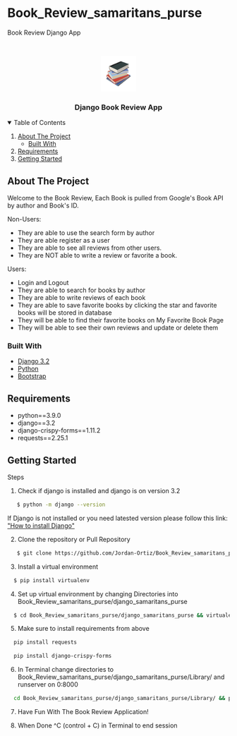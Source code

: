 # Book_Review_samaritans_purse
Book Review Django App


<!-- PROJECT LOGO -->
<br />
<p align="center">
  <a href="https://github.com/othneildrew/Best-README-Template">
    <img src="./django_samaritans_purse/Library/books/static/books/book_logo.png" alt="Logo" width="80" height="80">
  </a>

  <h3 align="center">Django Book Review App</h3>




<!-- TABLE OF CONTENTS -->
<details open="open">
  <summary>Table of Contents</summary>
  <ol>
    <li>
      <a href="#about-the-project">About The Project</a>
      <ul>
        <li><a href="#built-with">Built With</a></li>
      </ul>
    </li>
    <li><a href="#requirements">Requirements</a></li>
    <li>
      <a href="#getting-started">Getting Started</a>
    </li>
  </ol>
</details>




<!-- ABOUT THE PROJECT -->
## About The Project

Welcome to the Book Review, Each Book is pulled from Google's Book API by author and Book's ID. 

Non-Users:  
* They are able to use the search form by author
* They are able register as a user
* They are able to see all reviews from other users. 
* They are NOT able to write a review or favorite a book. 

Users:  
* Login and Logout
* They are able to search for books by author
* They are able to write reviews of each book
* They are able to save favorite books by clicking the star and favorite books will be stored in database 
* They will be able to find their favorite books on My Favorite Book Page
* They will be able to see their own reviews and update or delete them


### Built With


* [Django 3.2](https://docs.djangoproject.com/en/3.2/)
* [Python](https://www.python.org/)
* [Bootstrap](https://getbootstrap.com)



## Requirements

* python==3.9.0
* django==3.2
* django-crispy-forms==1.11.2
* requests==2.25.1

## Getting Started


Steps
1. Check if django is installed and django is on version 3.2 
```sh
   $ python -m django --version
   ```
If Django is not installed or you need latested version please follow this link: ["How to install Django"](https://docs.djangoproject.com/en/3.2/topics/install/)

2. Clone the repository or Pull Repository 
```sh
   $ git clone https://github.com/Jordan-Ortiz/Book_Review_samaritans_purse
   ``` 
3. Install a virtual environment 
 ```sh
   $ pip install virtualenv 
   ``` 
   
4. Set up virtual environment by changing Directories into Book_Review_samaritans_purse/django_samaritans_purse 
 ```sh
   $ cd Book_Review_samaritans_purse/django_samaritans_purse && virtualenv venv
   ``` 

5. Make sure to install requirements from above
 ```sh
   pip install requests
   ```
 ```sh
   pip install django-crispy-forms
   ```
6. In Terminal change directories to Book_Review_samaritans_purse/django_samaritans_purse/Library/ and runserver on 0:8000 
 ```sh
   cd Book_Review_samaritans_purse/django_samaritans_purse/Library/ && python manage.py runserver 0:8000
   ```
7. Have Fun With The Book Review Application!

8. When Done ^C (control + C) in Terminal to end session



